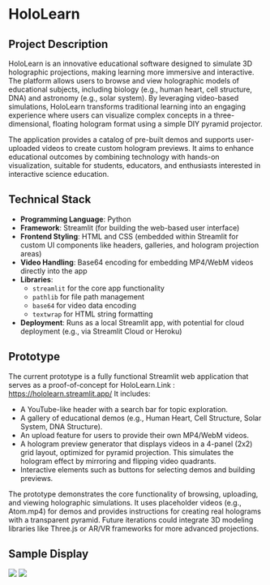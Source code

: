 # HoloLearn

## Project Description
HoloLearn is an innovative educational software designed to simulate 3D holographic projections, making learning more immersive and interactive. The platform allows users to browse and view holographic models of educational subjects, including biology (e.g., human heart, cell structure, DNA) and astronomy (e.g., solar system). By leveraging video-based simulations, HoloLearn transforms traditional learning into an engaging experience where users can visualize complex concepts in a three-dimensional, floating hologram format using a simple DIY pyramid projector.

The application provides a catalog of pre-built demos and supports user-uploaded videos to create custom hologram previews. It aims to enhance educational outcomes by combining technology with hands-on visualization, suitable for students, educators, and enthusiasts interested in interactive science education.

## Technical Stack
- **Programming Language**: Python
- **Framework**: Streamlit (for building the web-based user interface)
- **Frontend Styling**: HTML and CSS (embedded within Streamlit for custom UI components like headers, galleries, and hologram projection areas)
- **Video Handling**: Base64 encoding for embedding MP4/WebM videos directly into the app
- **Libraries**: 
  - `streamlit` for the core app functionality
  - `pathlib` for file path management
  - `base64` for video data encoding
  - `textwrap` for HTML string formatting
- **Deployment**: Runs as a local Streamlit app, with potential for cloud deployment (e.g., via Streamlit Cloud or Heroku)

## Prototype
The current prototype is a fully functional Streamlit web application that serves as a proof-of-concept for HoloLearn.Link : https://hololearn.streamlit.app/ 
It includes:
- A YouTube-like header with a search bar for topic exploration.
- A gallery of educational demos (e.g., Human Heart, Cell Structure, Solar System, DNA Structure).
- An upload feature for users to provide their own MP4/WebM videos.
- A hologram preview generator that displays videos in a 4-panel (2x2) grid layout, optimized for pyramid projection. This simulates the hologram effect by mirroring and flipping video quadrants.
- Interactive elements such as buttons for selecting demos and building previews.

The prototype demonstrates the core functionality of browsing, uploading, and viewing holographic simulations. It uses placeholder videos (e.g., Atom.mp4) for demos and provides instructions for creating real holograms with a transparent pyramid. Future iterations could integrate 3D modeling libraries like Three.js or AR/VR frameworks for more advanced projections.

## Sample Display
<image src="Videos/hologramdisplay.jpg">
<image src="Videos/hh.jpg">
